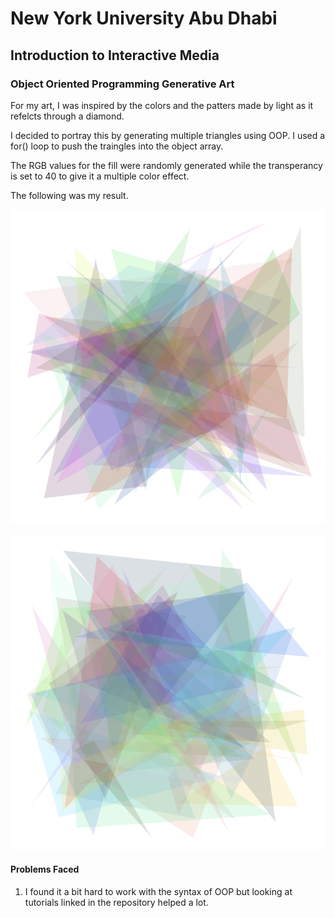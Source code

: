 # New York University Abu Dhabi
## Introduction to Interactive Media
### Object Oriented Programming Generative Art

For my art, I was inspired by the colors and the patters made by light as it refelcts through a diamond.

I decided to portray this by generating multiple triangles using OOP. I used a for() loop to push the traingles into the object array.

The RGB values for the fill were randomly generated while the transperancy is set to 40 to give it a multiple color effect.

The following was my result.

![](https://github.com/Emaan-Ali/IntroductionToInteractiveMedia/blob/main/Feb15/Diamond%201.png)

![](https://github.com/Emaan-Ali/IntroductionToInteractiveMedia/blob/main/Feb15/Diamond%202.png)

#### Problems Faced
1. I found it a bit hard to work with the syntax of OOP but looking at tutorials linked in the repository helped a lot.

